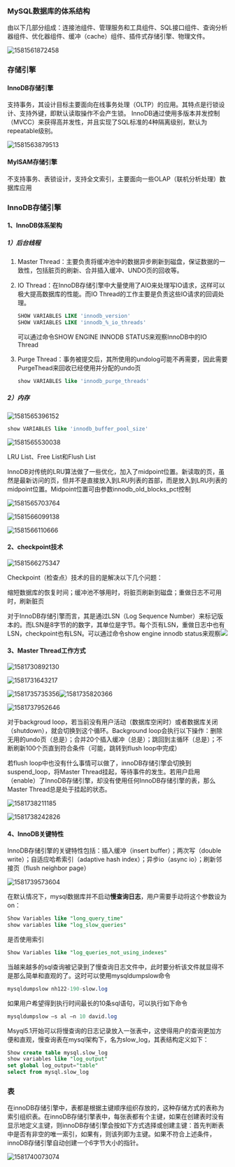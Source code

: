 ### MySQL数据库的体系结构

由以下几部分组成：连接池组件、管理服务和工具组件、SQL接口组件、查询分析器组件、优化器组件、缓冲（cache）组件、插件式存储引擎、物理文件。

![1581561872458](01_picture/mysql%E6%8A%80%E6%9C%AF%E5%86%85%E5%B9%95__%E5%AD%98%E5%82%A8%E5%BC%95%E6%93%8E%E9%98%85%E8%AF%BB%E8%AE%B0%E5%BD%95/1581561872458.png)

### 存储引擎

#### InnoDB存储引擎

支持事务，其设计目标主要面向在线事务处理（OLTP）的应用。其特点是行锁设计、支持外键，即默认读取操作不会产生锁。   InnoDB通过使用多版本并发控制（MVCC）来获得高并发性，并且实现了SQL标准的4种隔离级别，默认为repeatable级别。

![1581563879513](01_picture/mysql%E6%8A%80%E6%9C%AF%E5%86%85%E5%B9%95__%E5%AD%98%E5%82%A8%E5%BC%95%E6%93%8E%E9%98%85%E8%AF%BB%E8%AE%B0%E5%BD%95/1581563879513.png)

#### MyISAM存储引擎

不支持事务、表锁设计，支持全文索引，主要面向一些OLAP（联机分析处理）数据库应用

### InnoDB存储引擎

#### 1、InnoDB体系架构

##### 1）后台线程

1. Master Thread：主要负责将缓冲池中的数据异步刷新到磁盘，保证数据的一致性，包括脏页的刷新、合并插入缓冲、UNDO页的回收等。

2. IO Thread：在InnoDB存储引擎中大量使用了AIO来处理写IO请求，这样可以极大提高数据库的性能。而IO Thread的工作主要是负责这些IO请求的回调处理。  

   ```sql
   SHOW VARIABLES LIKE 'innodb_version'
   SHOW VARIABLES LIKE 'innodb_%_io_threads'
   ```

    可以通过命令SHOW ENGINE INNODB STATUS来观察InnoDB中的IO Thread

3. Purge Thread：事务被提交后，其所使用的undolog可能不再需要，因此需要PurgeThead来回收已经使用并分配的undo页

   ```sql
   show VARIABLES like 'innodb_purge_threads'
   ```

##### 2）内存

![1581565396152](01_picture/mysql%E6%8A%80%E6%9C%AF%E5%86%85%E5%B9%95__%E5%AD%98%E5%82%A8%E5%BC%95%E6%93%8E%E9%98%85%E8%AF%BB%E8%AE%B0%E5%BD%95/1581565396152.png)

```sql
show VARIABLES like 'innodb_buffer_pool_size'
```

![1581565530038](01_picture/mysql%E6%8A%80%E6%9C%AF%E5%86%85%E5%B9%95__%E5%AD%98%E5%82%A8%E5%BC%95%E6%93%8E%E9%98%85%E8%AF%BB%E8%AE%B0%E5%BD%95/1581565530038.png)

LRU List、Free List和Flush List

InnoDB对传统的LRU算法做了一些优化，加入了midpoint位置。新读取的页，虽然是最新访问的页，但并不是直接放入到LRU列表的首部，而是放入到LRU列表的midpoint位置。Midpoint位置可由参数innodb_old_blocks_pct控制

![1581565703764](01_picture/mysql%E6%8A%80%E6%9C%AF%E5%86%85%E5%B9%95__%E5%AD%98%E5%82%A8%E5%BC%95%E6%93%8E%E9%98%85%E8%AF%BB%E8%AE%B0%E5%BD%95/1581565703764.png)

![1581566099138](01_picture/mysql%E6%8A%80%E6%9C%AF%E5%86%85%E5%B9%95__%E5%AD%98%E5%82%A8%E5%BC%95%E6%93%8E%E9%98%85%E8%AF%BB%E8%AE%B0%E5%BD%95/1581566099138.png)

![1581566110666](01_picture/mysql%E6%8A%80%E6%9C%AF%E5%86%85%E5%B9%95__%E5%AD%98%E5%82%A8%E5%BC%95%E6%93%8E%E9%98%85%E8%AF%BB%E8%AE%B0%E5%BD%95/1581566110666.png)

#### 2、checkpoint技术

![1581566275347](01_picture/mysql%E6%8A%80%E6%9C%AF%E5%86%85%E5%B9%95__%E5%AD%98%E5%82%A8%E5%BC%95%E6%93%8E%E9%98%85%E8%AF%BB%E8%AE%B0%E5%BD%95/1581566275347.png)

Checkpoint（检查点）技术的目的是解决以下几个问题：

缩短数据库的恢复时间；缓冲池不够用时，将脏页刷新到磁盘；重做日志不可用时，刷新脏页

对于InnoDB存储引擎而言，其是通过LSN（Log Sequence Number）来标记版本的。而LSN是8字节的的数字，其单位是字节。每个页有LSN，重做日志中也有LSN，checkpoint也有LSN。可以通过命令show engine innodb status来观察![](01_picture/mysql%E6%8A%80%E6%9C%AF%E5%86%85%E5%B9%95__%E5%AD%98%E5%82%A8%E5%BC%95%E6%93%8E%E9%98%85%E8%AF%BB%E8%AE%B0%E5%BD%95/11-1581566643894.png)

#### 3、Master Thread工作方式

![1581730892130](01_picture/mysql%E6%8A%80%E6%9C%AF%E5%86%85%E5%B9%95__%E5%AD%98%E5%82%A8%E5%BC%95%E6%93%8E%E9%98%85%E8%AF%BB%E8%AE%B0%E5%BD%95/1581730892130.png)

![1581731643217](01_picture/mysql%E6%8A%80%E6%9C%AF%E5%86%85%E5%B9%95__%E5%AD%98%E5%82%A8%E5%BC%95%E6%93%8E%E9%98%85%E8%AF%BB%E8%AE%B0%E5%BD%95/1581731643217.png)

![1581735735356](01_picture/mysql%E6%8A%80%E6%9C%AF%E5%86%85%E5%B9%95__%E5%AD%98%E5%82%A8%E5%BC%95%E6%93%8E%E9%98%85%E8%AF%BB%E8%AE%B0%E5%BD%95/1581735735356.png)![1581735820366](01_picture/mysql%E6%8A%80%E6%9C%AF%E5%86%85%E5%B9%95__%E5%AD%98%E5%82%A8%E5%BC%95%E6%93%8E%E9%98%85%E8%AF%BB%E8%AE%B0%E5%BD%95/1581735820366.png)

![1581737952646](01_picture/mysql%E6%8A%80%E6%9C%AF%E5%86%85%E5%B9%95__%E5%AD%98%E5%82%A8%E5%BC%95%E6%93%8E%E9%98%85%E8%AF%BB%E8%AE%B0%E5%BD%95/1581737952646.png)

对于backgroud loop，若当前没有用户活动（数据库空闲时）或者数据库关闭（shutdown），就会切换到这个循环。Background loop会执行以下操作：删除无用的undo页（总是）；合并20个插入缓冲（总是）；跳回到主循环（总是）；不断刷新100个页直到符合条件（可能，跳转到flush loop中完成）

若flush loop中也没有什么事情可以做了，innoDB存储引擎会切换到suspend_loop，将Master Thread挂起，等待事件的发生。若用户启用（enable）了InnoDB存储引擎，却没有使用任何InnoDB存储引擎的表，那么Master Thread总是处于挂起的状态。

![1581738211185](01_picture/mysql%E6%8A%80%E6%9C%AF%E5%86%85%E5%B9%95__%E5%AD%98%E5%82%A8%E5%BC%95%E6%93%8E%E9%98%85%E8%AF%BB%E8%AE%B0%E5%BD%95/1581738211185.png)

![1581738242826](01_picture/mysql%E6%8A%80%E6%9C%AF%E5%86%85%E5%B9%95__%E5%AD%98%E5%82%A8%E5%BC%95%E6%93%8E%E9%98%85%E8%AF%BB%E8%AE%B0%E5%BD%95/1581738242826.png)

#### 4、InnoDB关键特性

InnoDB存储引擎的关键特性包括：插入缓冲（insert buffer）；两次写（double write）；自适应哈希索引（adaptive hash index）；异步io（async io）；刷新邻接页（flush neighbor page）

![1581739573604](01_picture/mysql%E6%8A%80%E6%9C%AF%E5%86%85%E5%B9%95__%E5%AD%98%E5%82%A8%E5%BC%95%E6%93%8E%E9%98%85%E8%AF%BB%E8%AE%B0%E5%BD%95/1581739573604.png)



在默认情况下，mysql数据库并不启动**慢查询日志**，用户需要手动将这个参数设为on：

```sql
Show Variables like "long_query_time"
show variables like "log_slow_queries"
```

是否使用索引

```sql
Show Variables like "log_queries_not_using_indexes"
```

当越来越多的sql查询被记录到了慢查询日志文件中，此时要分析该文件就显得不是那么简单和直观的了。这时可以使用mysqldumpslow命令

```sql
mysqldumpslow nh122-190-slow.log
```

如果用户希望得到执行时间最长的10条sql语句，可以执行如下命令

```sql
mysqldumpslow –s al –n 10 david.log
```

Msyql5.1开始可以将慢查询的日志记录放入一张表中，这使得用户的查询更加方便和直观，慢查询表在mysql架构下，名为slow_log，其表结构定义如下：

```sql
Show create table mysql.slow_log
show variables like "log_output"
set global log_output="table"
select from mysql.slow_log
```

### 表

在innoDB存储引擎中，表都是根据主键顺序组织存放的，这种存储方式的表称为索引组织表。在innoDB存储引擎表中，每张表都有个主键，如果在创建表时没有显示地定义主键，则innoDB存储引擎会按如下方式选择或创建主键：首先判断表中是否有非空的唯一索引，如果有，则该列即为主键。如果不符合上述条件，innoDB存储引擎自动创建一个6字节大小的指针。

![1581740073074](01_picture/mysql%E6%8A%80%E6%9C%AF%E5%86%85%E5%B9%95__%E5%AD%98%E5%82%A8%E5%BC%95%E6%93%8E%E9%98%85%E8%AF%BB%E8%AE%B0%E5%BD%95/1581740073074.png)